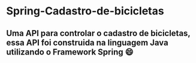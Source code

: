 # Spring-Cadastro-de-bicicletas
## Uma API para controlar o cadastro de bicicletas, essa API foi construida na linguagem Java utilizando o Framework Spring :smile: 



